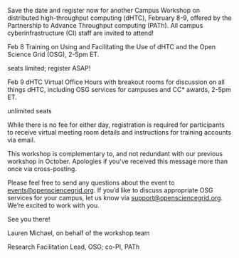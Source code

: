 


Save the date and register now for another Campus Workshop on distributed high-throughput computing (dHTC), February 8-9, offered by the Partnership to Advance Throughput computing (PATh). All campus cyberinfrastructure (CI) staff are invited to attend!




Feb 8 Training on Using and Facilitating the Use of dHTC and the Open Science Grid (OSG), 2-5pm ET. 

seats limited; register ASAP!



Feb 9 dHTC Virtual Office Hours with breakout rooms for discussion on all things dHTC, including OSG services for campuses and CC* awards, 2-5pm ET. 

unlimited seats




While there is no fee for either day, registration is required for participants to receive virtual meeting room details and instructions for training accounts via email.


This workshop is complementary to, and not redundant with our previous workshop in October. Apologies if you've received this message more than once via cross-posting.




Please feel free to send any questions about the event to events@opensciencegrid.org. If you’d like to discuss appropriate OSG services for your campus, let us know via support@opensciencegrid.org. We’re excited to work with you.



See you there!



Lauren Michael, on behalf of the workshop team

Research Facilitation Lead, OSG; co-PI, PATh
